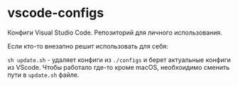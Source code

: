 # vscode-configs
Конфиги Visual Studio Code. Репозиторий для личного использования.

Если кто-то внезапно решит использовать для себя:

`sh update.sh` - удаляет конфиги из `./configs` и берет актуальные конфиги из VScode. Чтобы работало где-то кроме macOS, необхоидимо сменить пути в `update.sh` файле.
